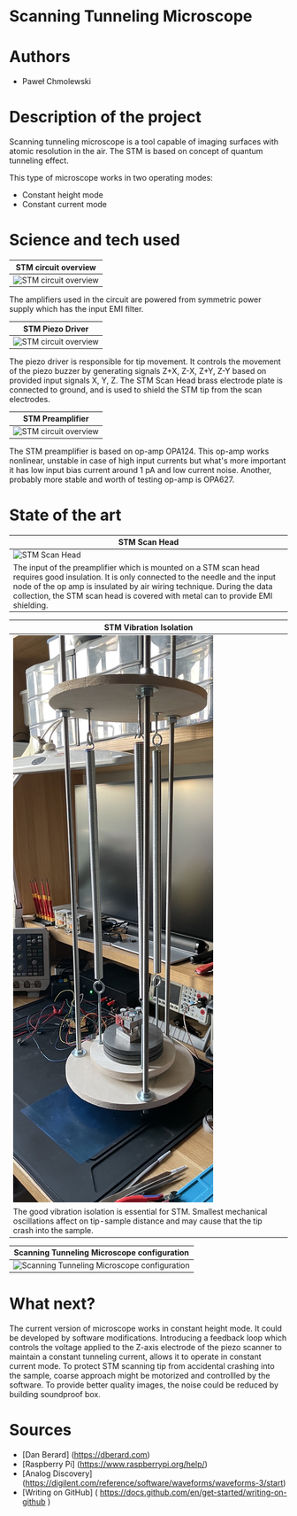 # Scanning Tunneling Microscope
# Authors 
- Paweł Chmolewski
# Description of the project 
Scanning tunneling microscope is a tool capable of imaging surfaces with atomic resolution in the air. The STM is based on concept of quantum tunneling effect.

This type of microscope works in two operating modes:
- Constant height mode
- Constant current mode
  
# Science and tech used 

| STM circuit overview |
| --- |
| ![STM circuit overview](STM_circuit_schematic.jpg) |

The amplifiers used in the circuit are powered from symmetric power supply which has the input EMI filter.

| STM Piezo Driver |
| --- |
| ![STM circuit overview](STM_piezo_driver.jpg) |

The piezo driver is responsible for tip movement. It controls the movement of the piezo buzzer by generating signals Z+X, Z-X, Z+Y, Z-Y based on provided input signals X, Y, Z. The STM Scan Head brass electrode plate is connected to ground, and is used to shield the STM tip from the scan electrodes.

| STM Preamplifier |
| --- |
| ![STM circuit overview](STM_preamplifier.jpg) |

The STM preamplifier is based on op-amp OPA124. This op-amp works nonlinear, unstable in case of high input currents but what's more important it has low input bias current around 1 pA and low current noise. Another, probably more stable and worth of testing op-amp is OPA627.

# State of the art


| STM Scan Head |
| --- |
| ![STM Scan Head](/IMG_0586.jpg) |
| The input of the preamplifier which is mounted on a STM scan head requires good insulation. It is only connected to the needle and the input node of the op amp is insulated by air wiring technique. During the data collection, the STM scan head is covered with metal can to provide EMI shielding. |


| STM Vibration Isolation |
| --- |
| ![STM Vibration Isolation](/IMG_0594.jpg) |
| The good vibration isolation is essential for STM. Smallest mechanical oscillations affect on tip-sample distance and may cause that the tip crash into the sample. |

| Scanning Tunneling Microscope configuration |
| --- |
| ![Scanning Tunneling Microscope configuration](/IMG_0604.jpg) |

# What next?
The current version of microscope works in constant height mode. It could be developed by software modifications. Introducing a feedback loop which controls the voltage applied to the Z-axis electrode of the piezo scanner to maintain a constant tunneling current, allows it to operate in constant current mode. To protect STM scanning tip from accidental crashing into the sample, coarse approach might be motorized and controllled by the software. To provide better quality images, the noise could be reduced by building soundproof box.
# Sources
- [Dan Berard] (https://dberard.com)
- [Raspberry Pi] (https://www.raspberrypi.org/help/)
- [Analog Discovery] (https://digilent.com/reference/software/waveforms/waveforms-3/start)
- [Writing on GitHub] ( https://docs.github.com/en/get-started/writing-on-github ) 
